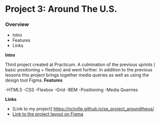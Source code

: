 # Project 3: Around The U.S.

### Overview  

* Intro  
* Features  
* Links  
  
**Intro**
  
Third project created at Practicum. A culmination of the previous sprints ( basic positioning + flexbox) and went further. In addition to the previous lessons this project brings together media queries as well as using the design tool Figma.
**Features**  
  
-HTML5
-CSS
-Flexbox
-Grid
-BEM
-Positioning
-Media Querires
  
**Links**  
  

  



* [Link to my project]   https://nctville.github.io/se_project_aroundtheus/
* [Link to the project layout on Figma](https://www.figma.com/file/ii4xxsJ0ghevUOcssTlHZv/Sprint-3%3A-Around-the-US?node-id=0%3A1)  
